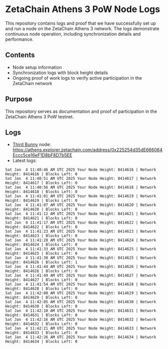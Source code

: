 # ZetaChain Athens 3 PoW Node Logs
This repository contains logs and proof that we have successfully set up and run a node on the ZetaChain Athens 3 network. The logs demonstrate continuous node operation, including synchronization details and performance.

## Contents
- Node setup information
- Synchronization logs with block height details
- Ongoing proof of work logs to verify active participation in the ZetaChain network

## Purpose
This repository serves as documentation and proof of participation in the ZetaChain Athens 3 PoW testnet.

## Logs

- [Third Bunny](https://thirdbunny.xyz/) node: https://athens.explorer.zetachain.com/address/0x225254d35dE666064Eccc5ce16eF1D8bF8D7b5EE
- Latest logs:
```
Sat Jan  4 11:40:46 AM UTC 2025 Your Node Height: 8414616 | Network Height: 8414616 | Blocks Left: 0
Sat Jan  4 11:40:51 AM UTC 2025 Your Node Height: 8414617 | Network Height: 8414617 | Blocks Left: 0
Sat Jan  4 11:40:56 AM UTC 2025 Your Node Height: 8414618 | Network Height: 8414618 | Blocks Left: 0
Sat Jan  4 11:41:01 AM UTC 2025 Your Node Height: 8414619 | Network Height: 8414619 | Blocks Left: 0
Sat Jan  4 11:41:07 AM UTC 2025 Your Node Height: 8414620 | Network Height: 8414620 | Blocks Left: 0
Sat Jan  4 11:41:12 AM UTC 2025 Your Node Height: 8414621 | Network Height: 8414621 | Blocks Left: 0
Sat Jan  4 11:41:17 AM UTC 2025 Your Node Height: 8414622 | Network Height: 8414622 | Blocks Left: 0
Sat Jan  4 11:41:23 AM UTC 2025 Your Node Height: 8414623 | Network Height: 8414623 | Blocks Left: 0
Sat Jan  4 11:41:28 AM UTC 2025 Your Node Height: 8414624 | Network Height: 8414624 | Blocks Left: 0
Sat Jan  4 11:41:33 AM UTC 2025 Your Node Height: 8414625 | Network Height: 8414625 | Blocks Left: 0
Sat Jan  4 11:41:38 AM UTC 2025 Your Node Height: 8414625 | Network Height: 8414626 | Blocks Left: 1
Sat Jan  4 11:41:44 AM UTC 2025 Your Node Height: 8414626 | Network Height: 8414626 | Blocks Left: 0
Sat Jan  4 11:41:49 AM UTC 2025 Your Node Height: 8414627 | Network Height: 8414627 | Blocks Left: 0
Sat Jan  4 11:41:54 AM UTC 2025 Your Node Height: 8414628 | Network Height: 8414628 | Blocks Left: 0
Sat Jan  4 11:42:00 AM UTC 2025 Your Node Height: 8414629 | Network Height: 8414629 | Blocks Left: 0
Sat Jan  4 11:42:05 AM UTC 2025 Your Node Height: 8414630 | Network Height: 8414630 | Blocks Left: 0
Sat Jan  4 11:42:10 AM UTC 2025 Your Node Height: 8414631 | Network Height: 8414631 | Blocks Left: 0
Sat Jan  4 11:42:16 AM UTC 2025 Your Node Height: 8414632 | Network Height: 8414632 | Blocks Left: 0
Sat Jan  4 11:42:21 AM UTC 2025 Your Node Height: 8414633 | Network Height: 8414633 | Blocks Left: 0
Sat Jan  4 11:42:26 AM UTC 2025 Your Node Height: 8414634 | Network Height: 8414634 | Blocks Left: 0
```
